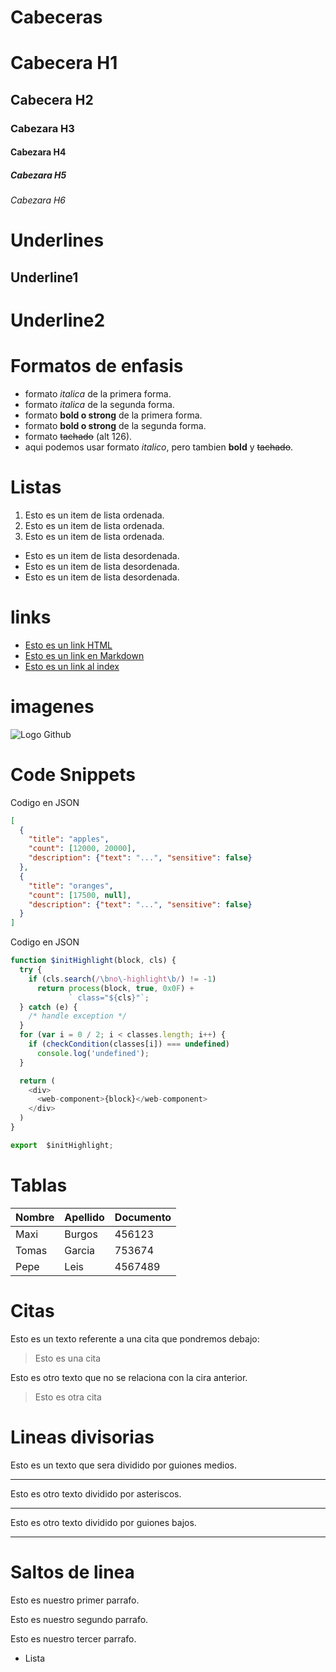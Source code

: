 # Cabeceras
# Cabecera H1
## Cabecera H2
### Cabezara H3
#### Cabezara H4
##### Cabezara H5
###### Cabezara H6

# Underlines
Underline1
----------

Underline2
==========

# Formatos de enfasis
- formato *italica* de la primera forma.
- formato _italica_ de la segunda forma.
- formato **bold o strong** de la primera forma.
- formato __bold o strong__ de la segunda forma.
- formato ~~tachado~~ (alt 126).
- aqui podemos usar formato *italico*, pero tambien **bold** y ~~tachado~~.

# Listas
1. Esto es un item de lista ordenada. 
2. Esto es un item de lista ordenada. 
3. Esto es un item de lista ordenada. 
- Esto es un item de lista desordenada.
- Esto es un item de lista desordenada.
- Esto es un item de lista desordenada.

# links 
- <a href="http://google.com">Esto es un link HTML</a>
- [Esto es un link en Markdown](http://google.com)
- [Esto es un link al index](index.html)

# imagenes
![Logo Github](//https://github.githubassets.com/images/modules/logos_page/GitHub-Mark.png)

# Code Snippets
Codigo en JSON
```JSON
[
  {
    "title": "apples",
    "count": [12000, 20000],
    "description": {"text": "...", "sensitive": false}
  },
  {
    "title": "oranges",
    "count": [17500, null],
    "description": {"text": "...", "sensitive": false}
  }
]
```
Codigo en JSON
```JavaScript
function $initHighlight(block, cls) {
  try {
    if (cls.search(/\bno\-highlight\b/) != -1)
      return process(block, true, 0x0F) +
             ` class="${cls}"`;
  } catch (e) {
    /* handle exception */
  }
  for (var i = 0 / 2; i < classes.length; i++) {
    if (checkCondition(classes[i]) === undefined)
      console.log('undefined');
  }

  return (
    <div>
      <web-component>{block}</web-component>
    </div>
  )
}

export  $initHighlight;
````

# Tablas
| Nombre | Apellido | Documento |
| ------ | -------- | --------- |
| Maxi | Burgos | 456123 |
| Tomas | Garcia | 753674 |
| Pepe | Leis | 4567489 |

# Citas 
Esto es un texto referente a una cita que pondremos debajo:
> Esto es una cita

Esto es otro texto que no se relaciona con la cira anterior.
> Esto es otra cita

# Lineas divisorias
Esto es un texto que sera dividido por guiones medios.

---
Esto es otro texto dividido por asteriscos.

***
Esto es otro texto dividido por guiones bajos.

___

# Saltos de linea
Esto es nuestro primer parrafo.

Esto es nuestro segundo parrafo.

Esto es nuestro tercer parrafo.
- Lista